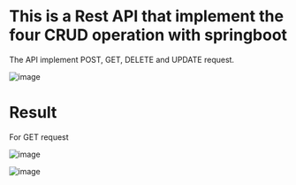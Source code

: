 # This is a Rest API that implement the four CRUD operation with springboot
The API implement POST, GET, DELETE and UPDATE request.  

![image](https://user-images.githubusercontent.com/48040683/145459020-81f42909-b6f8-4c37-ae00-795374626a18.png)


# Result 

For GET request

![image](https://user-images.githubusercontent.com/48040683/145462510-46df5064-ac63-4446-a34f-90ad48339b0f.png)


![image](https://user-images.githubusercontent.com/48040683/145468035-66abf39c-7dae-4046-b36d-584d15853e94.png)






